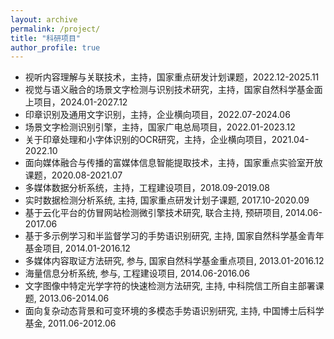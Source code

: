 ```yaml
---
layout: archive
permalink: /project/
title: "科研项目"
author_profile: true
---
```


<div class="mi-box">
  <div class="mib-c ">
    <ul style="text-wrap: wrap;">
      <li>视听内容理解与关联技术，主持，国家重点研发计划课题，2022.12-2025.11</li>
      <li>视觉与语义融合的场景文字检测与识别技术研究，主持，国家自然科学基金面上项目，2024.01-2027.12</li>
      <li>印章识别及通用文字识别，主持，企业横向项目，2022.07-2024.06</li>
      <li>场景文字检测识别引擎，主持，国家广电总局项目，2022.01-2023.12</li>
      <li>关于印章处理和小字体识别的OCR研究，主持，企业横向项目，2021.04-2022.10</li>
      <li>面向媒体融合与传播的富媒体信息智能提取技术，主持，国家重点实验室开放课题，2020.08-2021.07</li>
      <li>多媒体数据分析系统，主持，工程建设项目，2018.09-2019.08</li>
      <li>实时数据检测分析系统, 主持, 国家重点研发计划子课题, 2017.10-2020.09</li>
      <li>基于云化平台的仿冒网站检测微引擎技术研究, 联合主持, 预研项目, 2014.06-2017.06</li>
      <li>基于多示例学习和半监督学习的手势语识别研究, 主持,&nbsp;国家自然科学基金青年基金项目, 2014.01-2016.12</li>
      <li>多媒体内容取证方法研究, 参与, 国家自然科学基金重点项目, 2013.01-2016.12</li>
      <li>海量信息分析系统, 参与, 工程建设项目, 2014.06-2016.06</li>
      <li>文字图像中特定光学字符的快速检测方法研究, 主持, 中科院信工所自主部署课题, 2013.06-2014.06</li>
      <li>面向复杂动态背景和可变环境的多模态手势语识别研究, 主持, 中国博士后科学基金, 2011.06-2012.06</li>
    </ul>
  </div>
</div>
